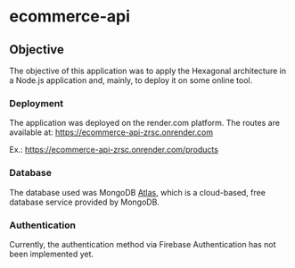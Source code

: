 # ecommerce-api

## Objective
The objective of this application was to apply the Hexagonal architecture in a Node.js application and, mainly, to deploy it on some online tool.

### Deployment
The application was deployed on the render.com platform. The routes are available at:
https://ecommerce-api-zrsc.onrender.com

Ex.: https://ecommerce-api-zrsc.onrender.com/products

### Database
The database used was MongoDB [Atlas](https://www.mongodb.com/atlas/database), which is a cloud-based, free database service provided by MongoDB.

### Authentication

Currently, the authentication method via Firebase Authentication has not been implemented yet.
